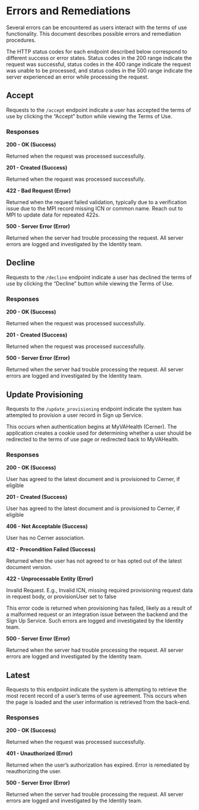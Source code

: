 # Errors and Remediations

Several errors can be encountered as users interact with the terms of use functionality. This document describes possible errors and remediation procedures.

The HTTP status codes for each endpoint described below correspond to different success or error states. Status codes in the 200 range indicate the request was successful, status codes in the 400 range indicate the request was unable to be processed, and status codes in the 500 range indicate the server experienced an error while processing the request.

## Accept

Requests to the `/accept` endpoint indicate a user has accepted the terms of use by clicking the “Accept” button while viewing the Terms of Use.

### Responses

**200 - OK (Success)**

Returned when the request was processed successfully.

**201 - Created (Success)**

Returned when the request was processed successfully.

**422 - Bad Request (Error)**

Returned when the request failed validation, typically due to a verification issue due to the MPI record missing ICN or common name. Reach out to MPI to update data for repeated 422s.

**500 - Server Error (Error)**

Returned when the server had trouble processing the request. All server errors are logged and investigated by the Identity team.

## Decline

Requests to the `/decline` endpoint indicate a user has declined the terms of use by clicking the “Decline” button while viewing the Terms of Use.

### Responses

**200 - OK (Success)**

Returned when the request was processed successfully.

**201 - Created (Success)**

Returned when the request was processed successfully.

**500 - Server Error (Error)**

Returned when the server had trouble processing the request. All server errors are logged and investigated by the Identity team.

## Update Provisioning

Requests to the `/update_provisioning` endpoint indicate the system has attempted to provision a user record in Sign up Service.

This occurs when authentication begins at MyVAHealth (Cerner). The application creates a cookie used for determining whether a user
should be redirected to the terms of use page or redirected back to MyVAHealth.

### Responses

**200 - OK (Success)**

User has agreed to the latest document and is provisioned to Cerner, if eligible

**201 - Created (Success)**

User has agreed to the latest document and is provisioned to Cerner, if eligible

**406 - Not Acceptable (Success)**

User has no Cerner association.

**412 - Precondition Failed (Success)**

Returned when the user has not agreed to or has opted out of the latest document version.

**422 - Unprocessable Entity (Error)**

Invalid Request. E.g., Invalid ICN, missing required provisioning request data in request body, or provisionUser set to false

This error code is returned when provisioning has failed, likely as a result of a malformed request or an integration issue between the backend and the Sign Up Service. Such errors are logged and investigated by the Identity team.

**500 - Server Error (Error)**

Returned when the server had trouble processing the request. All server errors are logged and investigated by the Identity team.

## Latest

Requests to this endpoint indicate the system is attempting to retrieve the most recent record of a user’s terms of use agreement. This occurs when the page is loaded and the user information is retrieved from the back-end.

### Responses

**200 - OK (Success)**

Returned when the request was processed successfully.

**401 - Unauthorized (Error)**

Returned when the user’s authorization has expired. Error is remediated by reauthorizing the user.

**500 - Server Error (Error)**

Returned when the server had trouble processing the request. All server errors are logged and investigated by the Identity team.
